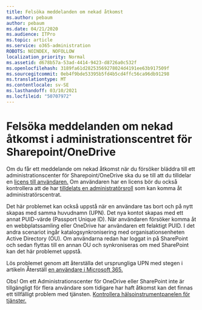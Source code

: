 ```yaml
---
title: Felsöka meddelanden om nekad åtkomst
ms.author: pebaum
author: pebaum
ms.date: 04/21/2020
ms.audience: ITPro
ms.topic: article
ms.service: o365-administration
ROBOTS: NOINDEX, NOFOLLOW
localization_priority: Normal
ms.assetid: d678b57a-53ad-4414-9423-d8726a0c532f
ms.openlocfilehash: 3189fa61d28253569278024d4191ee63b917509f
ms.sourcegitcommit: 0eb4f9bde53395b5fd4b5cd4ffc56ca96db91298
ms.translationtype: MT
ms.contentlocale: sv-SE
ms.lasthandoff: 03/10/2021
ms.locfileid: "50707972"
---
```

# <a name="troubleshoot-access-denied-messages-in-sharepointonedrive-admin-center"></a>Felsöka meddelanden om nekad åtkomst i administrationscentret för Sharepoint/OneDrive

Om du får ett meddelande om nekad åtkomst när du försöker bläddra till ett administrationscenter för Sharepoint/OneDrive ska du se till att du tilldelar en [licens till användaren.](https://docs.microsoft.com/microsoft-365/admin/add-users/add-users) Om användaren har en licens bör du också kontrollera att de har [tilldelats en administratörsroll](https://docs.microsoft.com/microsoft-365/admin/add-users/about-admin-roles) som kan komma åt administratörscentrat.

Det här problemet kan också uppstå när en användare tas bort och på nytt skapas med samma huvudnamn (UPN). Det nya kontot skapas med ett annat PUID-värde (Passport Unique ID). När användaren försöker komma åt en webbplatssamling eller OneDrive har användaren ett felaktigt PUID. I det andra scenariot ingår katalogsynkronisering med organisationsenheten Active Directory (OU). Om användarna redan har loggat in på SharePoint och sedan flyttas till en annan OU och synkroniseras om med SharePoint kan det här problemet uppstå.

Lös problemet genom att återställa det ursprungliga UPN med stegen i artikeln Återställ [en användare i Microsoft 365.](https://docs.microsoft.com/microsoft-365/admin/add-users/restore-user)

Obs! Om ett Administrationscenter för OneDrive eller SharePoint inte är tillgängligt för flera användare som tidigare har haft åtkomst kan det finnas ett tillfälligt problem med tjänsten.  [Kontrollera hälsoinstrumentpanelen för tjänster.](https://portal.office.com/adminportal/home#/servicehealth)


